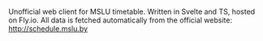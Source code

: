 Unofficial web client for MSLU timetable. Written in Svelte and TS, hosted on Fly.io. All data is fetched automatically from the official website: http://schedule.mslu.by